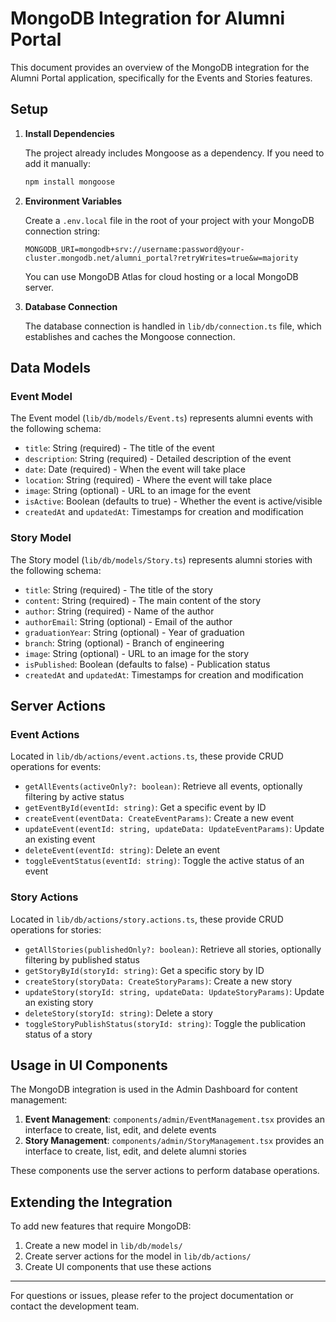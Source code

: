 # MongoDB Integration for Alumni Portal

This document provides an overview of the MongoDB integration for the Alumni Portal application, specifically for the Events and Stories features.

## Setup

1. **Install Dependencies**

   The project already includes Mongoose as a dependency. If you need to add it manually:

   ```bash
   npm install mongoose
   ```

2. **Environment Variables**

   Create a `.env.local` file in the root of your project with your MongoDB connection string:

   ```env
   MONGODB_URI=mongodb+srv://username:password@your-cluster.mongodb.net/alumni_portal?retryWrites=true&w=majority
   ```

   You can use MongoDB Atlas for cloud hosting or a local MongoDB server.

3. **Database Connection**

   The database connection is handled in `lib/db/connection.ts` file, which establishes and caches the Mongoose connection.

## Data Models

### Event Model

The Event model (`lib/db/models/Event.ts`) represents alumni events with the following schema:

- `title`: String (required) - The title of the event
- `description`: String (required) - Detailed description of the event
- `date`: Date (required) - When the event will take place
- `location`: String (required) - Where the event will take place
- `image`: String (optional) - URL to an image for the event
- `isActive`: Boolean (defaults to true) - Whether the event is active/visible
- `createdAt` and `updatedAt`: Timestamps for creation and modification

### Story Model

The Story model (`lib/db/models/Story.ts`) represents alumni stories with the following schema:

- `title`: String (required) - The title of the story
- `content`: String (required) - The main content of the story
- `author`: String (required) - Name of the author
- `authorEmail`: String (optional) - Email of the author
- `graduationYear`: String (optional) - Year of graduation
- `branch`: String (optional) - Branch of engineering
- `image`: String (optional) - URL to an image for the story
- `isPublished`: Boolean (defaults to false) - Publication status
- `createdAt` and `updatedAt`: Timestamps for creation and modification

## Server Actions

### Event Actions

Located in `lib/db/actions/event.actions.ts`, these provide CRUD operations for events:

- `getAllEvents(activeOnly?: boolean)`: Retrieve all events, optionally filtering by active status
- `getEventById(eventId: string)`: Get a specific event by ID
- `createEvent(eventData: CreateEventParams)`: Create a new event
- `updateEvent(eventId: string, updateData: UpdateEventParams)`: Update an existing event
- `deleteEvent(eventId: string)`: Delete an event
- `toggleEventStatus(eventId: string)`: Toggle the active status of an event

### Story Actions

Located in `lib/db/actions/story.actions.ts`, these provide CRUD operations for stories:

- `getAllStories(publishedOnly?: boolean)`: Retrieve all stories, optionally filtering by published status
- `getStoryById(storyId: string)`: Get a specific story by ID
- `createStory(storyData: CreateStoryParams)`: Create a new story
- `updateStory(storyId: string, updateData: UpdateStoryParams)`: Update an existing story
- `deleteStory(storyId: string)`: Delete a story
- `toggleStoryPublishStatus(storyId: string)`: Toggle the publication status of a story

## Usage in UI Components

The MongoDB integration is used in the Admin Dashboard for content management:

1. **Event Management**: `components/admin/EventManagement.tsx` provides an interface to create, list, edit, and delete events
2. **Story Management**: `components/admin/StoryManagement.tsx` provides an interface to create, list, edit, and delete alumni stories

These components use the server actions to perform database operations.

## Extending the Integration

To add new features that require MongoDB:

1. Create a new model in `lib/db/models/`
2. Create server actions for the model in `lib/db/actions/`
3. Create UI components that use these actions

---

For questions or issues, please refer to the project documentation or contact the development team. 